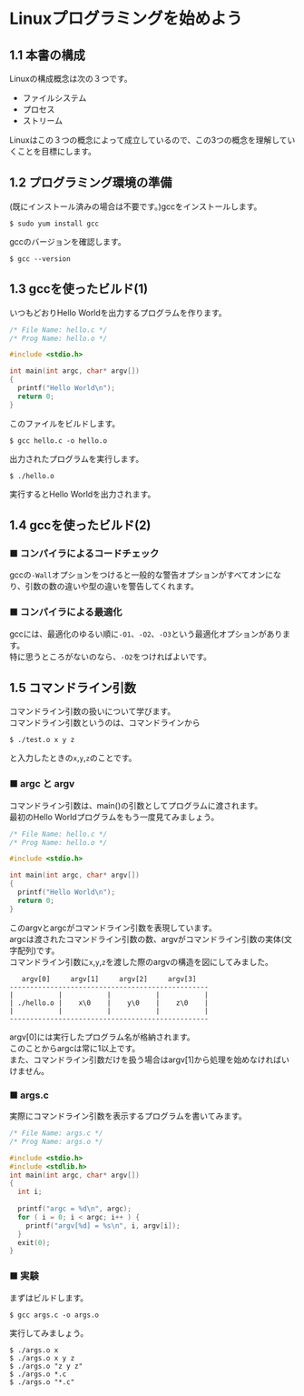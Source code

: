 # Linuxプログラミングを始めよう
## 1.1 本書の構成
Linuxの構成概念は次の３つです。
- ファイルシステム
- プロセス
- ストリーム

Linuxはこの３つの概念によって成立しているので、この3つの概念を理解していくことを目標にします。
## 1.2 プログラミング環境の準備
(既にインストール済みの場合は不要です。)gccをインストールします。
```
$ sudo yum install gcc
```
gccのバージョンを確認します。
```
$ gcc --version
```
## 1.3 gccを使ったビルド(1)
いつもどおりHello Worldを出力するプログラムを作ります。
```c
/* File Name: hello.c */
/* Prog Name: hello.o */

#include <stdio.h>

int main(int argc, char* argv[])
{
  printf("Hello World\n");
  return 0;
}
```
このファイルをビルドします。
```
$ gcc hello.c -o hello.o
```
出力されたプログラムを実行します。
```
$ ./hello.o
```
実行するとHello Worldを出力されます。
## 1.4 gccを使ったビルド(2)
### ■ コンパイラによるコードチェック
gccの`-Wall`オプションをつけると一般的な警告オプションがすべてオンになり、引数の数の違いや型の違いを警告してくれます。
### ■ コンパイラによる最適化
gccには、最適化のゆるい順に`-O1`、`-O2`、`-O3`という最適化オプションがあります。  
特に思うところがないのなら、`-O2`をつければよいです。
## 1.5 コマンドライン引数
コマンドライン引数の扱いについて学びます。  
コマンドライン引数というのは、コマンドラインから
```
$ ./test.o x y z
```
と入力したときの`x`,`y`,`z`のことです。
### ■ argc と argv
コマンドライン引数は、main()の引数としてプログラムに渡されます。  
最初のHello Worldプログラムをもう一度見てみましょう。
```c
/* File Name: hello.c */
/* Prog Name: hello.o */

#include <stdio.h>

int main(int argc, char* argv[])
{
  printf("Hello World\n");
  return 0;
}
```
このargvとargcがコマンドライン引数を表現しています。  
argcは渡されたコマンドライン引数の数、argvがコマンドライン引数の実体(文字配列)です。  
コマンドライン引数に`x`,`y`,`z`を渡した際のargvの構造を図にしてみました。
```
   argv[0]     argv[1]     argv[2]     argv[3]
-------------------------------------------------
|           |           |           |           |
| ./hello.o |    x\0    |    y\0    |    z\0    |
|           |           |           |           |
-------------------------------------------------
```
argv[0]には実行したプログラム名が格納されます。  
このことからargcは常に1以上です。  
また、コマンドライン引数だけを扱う場合はargv[1]から処理を始めなければいけません。
### ■ args.c
実際にコマンドライン引数を表示するプログラムを書いてみます。
```c
/* File Name: args.c */
/* Prog Name: args.o */

#include <stdio.h>
#include <stdlib.h>
int main(int argc, char* argv[])
{
  int i;
  
  printf("argc = %d\n", argc);
  for ( i = 0; i < argc; i++ ) {
    printf("argv[%d] = %s\n", i, argv[i]);
  }
  exit(0);
}
```
### ■ 実験
まずはビルドします。
```
$ gcc args.c -o args.o
```
実行してみましょう。
```
$ ./args.o x
$ ./args.o x y z
$ ./args.o "z y z"
$ ./args.o *.c
$ ./args.o "*.c"
```
